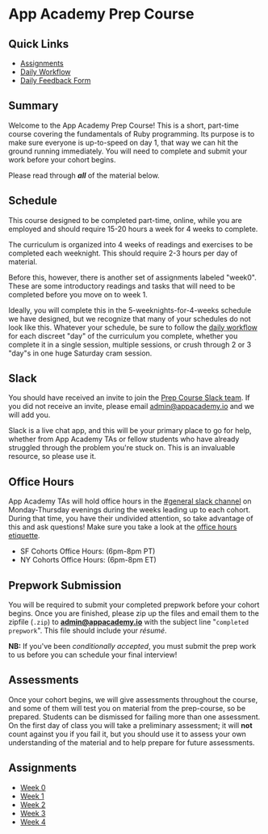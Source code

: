 # App Academy Prep Course

## Quick Links

* [Assignments](#assignments)
* [Daily Workflow][workflow]
* [Daily Feedback Form][feedback-form-ny-2016-02-08]

[workflow]: ./workflow.md
[feedback-form-ny-2016-02-08]: https://docs.google.com/forms/d/1z5Vc9tIRRh6_k3DhVaokz4vm9mRVjelB8fUGJRU28ls/viewform

## Summary

Welcome to the App Academy Prep Course! This is a short, part-time
course covering the fundamentals of Ruby programming. Its purpose is to
make sure everyone is up-to-speed on day 1, that way we can hit the
ground running immediately. You will need to complete and submit your
work before your cohort begins.

Please read through ***all*** of the material below.

## Schedule

This course designed to be completed part-time, online, while you are
employed and should require 15-20 hours a week for 4 weeks to complete.

The curriculum is organized into 4 weeks of readings and exercises to be
completed each weeknight. This should require 2-3 hours per day of
material.

Before this, however, there is another set of assignments labeled
"week0". These are some introductory readings and tasks that will need
to be completed before you move on to week 1.

Ideally, you will complete this in the 5-weeknights-for-4-weeks schedule
we have designed, but we recognize that many of your schedules do not
look like this. Whatever your schedule, be sure to follow the [daily
workflow][workflow] for each discreet "day" of the curriculum you
complete, whether you complete it in a single session, multiple
sessions, or crush through 2 or 3 "day"s in one huge Saturday cram
session.

## Slack

You should have received an invite to join the [Prep Course Slack
team][prep-course-slack]. If you did not receive an invite, please email
admin@appacademy.io and we will add you.

Slack is a live chat app, and this will be your primary place to go for
help, whether from App Academy TAs or fellow students who have already
struggled through the problem you're stuck on. This is an invaluable
resource, so please use it.

[prep-course-slack]: https://app-academy-prep.slack.com/

## Office Hours

App Academy TAs will hold office hours in the [#general slack
channel][slack-general-channel] on Monday-Thursday evenings during the
weeks leading up to each cohort. During that time, you have their
undivided attention, so take advantage of this and ask questions!
Make sure you take a look at the [office hours etiquette][office-hours-etiquette].

- SF Cohorts Office Hours: (6pm-8pm PT)
- NY Cohorts Office Hours: (6pm-8pm ET)

[slack-general-channel]: https://app-academy-prep.slack.com/messages/general/details/
[office-hours-etiquette]: ./office-hours-etiquette.md

## Prepwork Submission

You will be required to submit your completed prepwork before your
cohort begins. Once you are finished, please zip up the files and email
them to  the zipfile (`.zip`) to **admin@appacademy.io** with the
subject line "`completed prepwork`". This file should include your
_résumé_.

**NB:** If you've been _conditionally accepted_, you must submit the
prep work to us before you can schedule your final interview!

## Assessments

Once your cohort begins, we will give assessments throughout the course,
and some of them will test you on material from the prep-course, so be
prepared. Students can be dismissed for failing more than one
assessment. On the first day of class you will take a preliminary
assessment; it will **not** count against you if you fail it, but you
should use it to assess your own understanding of the material and to
help prepare for future assessments.

## Assignments

- [Week 0](./w0/)
- [Week 1](./w1/)
- [Week 2](./w2/)
- [Week 3](./w3/)
- [Week 4](./w4/)
